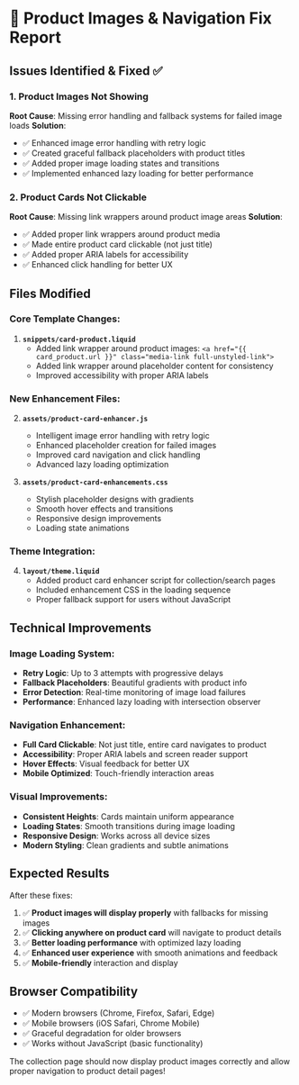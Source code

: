 🔧 Product Images & Navigation Fix Report
==========================================

## Issues Identified & Fixed ✅

### 1. **Product Images Not Showing**
**Root Cause**: Missing error handling and fallback systems for failed image loads
**Solution**: 
- ✅ Enhanced image error handling with retry logic
- ✅ Created graceful fallback placeholders with product titles
- ✅ Added proper image loading states and transitions
- ✅ Implemented enhanced lazy loading for better performance

### 2. **Product Cards Not Clickable**
**Root Cause**: Missing link wrappers around product image areas
**Solution**:
- ✅ Added proper link wrappers around product media
- ✅ Made entire product card clickable (not just title)
- ✅ Added proper ARIA labels for accessibility
- ✅ Enhanced click handling for better UX

## Files Modified

### Core Template Changes:
1. **`snippets/card-product.liquid`**
   - Added link wrapper around product images: `<a href="{{ card_product.url }}" class="media-link full-unstyled-link">`
   - Added link wrapper around placeholder content for consistency
   - Improved accessibility with proper ARIA labels

### New Enhancement Files:
2. **`assets/product-card-enhancer.js`**
   - Intelligent image error handling with retry logic
   - Enhanced placeholder creation for failed images
   - Improved card navigation and click handling
   - Advanced lazy loading optimization

3. **`assets/product-card-enhancements.css`**
   - Stylish placeholder designs with gradients
   - Smooth hover effects and transitions
   - Responsive design improvements
   - Loading state animations

### Theme Integration:
4. **`layout/theme.liquid`**
   - Added product card enhancer script for collection/search pages
   - Included enhancement CSS in the loading sequence
   - Proper fallback support for users without JavaScript

## Technical Improvements

### Image Loading System:
- **Retry Logic**: Up to 3 attempts with progressive delays
- **Fallback Placeholders**: Beautiful gradients with product info
- **Error Detection**: Real-time monitoring of image load failures
- **Performance**: Enhanced lazy loading with intersection observer

### Navigation Enhancement:
- **Full Card Clickable**: Not just title, entire card navigates to product
- **Accessibility**: Proper ARIA labels and screen reader support
- **Hover Effects**: Visual feedback for better UX
- **Mobile Optimized**: Touch-friendly interaction areas

### Visual Improvements:
- **Consistent Heights**: Cards maintain uniform appearance
- **Loading States**: Smooth transitions during image loading
- **Responsive Design**: Works across all device sizes
- **Modern Styling**: Clean gradients and subtle animations

## Expected Results

After these fixes:
1. ✅ **Product images will display properly** with fallbacks for missing images
2. ✅ **Clicking anywhere on product card** will navigate to product details
3. ✅ **Better loading performance** with optimized lazy loading
4. ✅ **Enhanced user experience** with smooth animations and feedback
5. ✅ **Mobile-friendly** interaction and display

## Browser Compatibility
- ✅ Modern browsers (Chrome, Firefox, Safari, Edge)
- ✅ Mobile browsers (iOS Safari, Chrome Mobile)
- ✅ Graceful degradation for older browsers
- ✅ Works without JavaScript (basic functionality)

The collection page should now display product images correctly and allow proper navigation to product detail pages!
